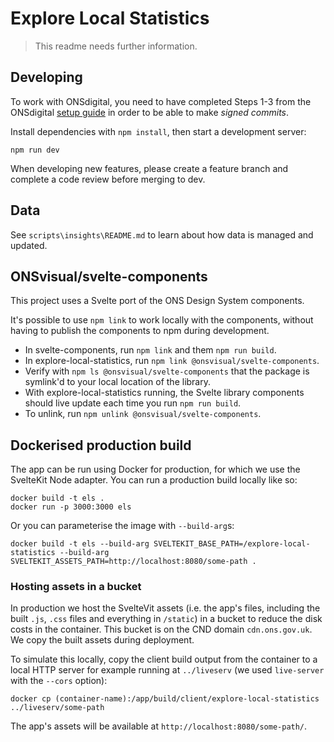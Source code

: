 # Explore Local Statistics

> This readme needs further information.

## Developing

To work with ONSdigital, you need to have completed Steps 1-3 from the ONSdigital [setup guide](https://github.com/ONSdigital/dp/blob/main/guides/GETTING_STARTED.md) in order to be able to make _signed commits_.

Install dependencies with `npm install`, then start a development server:

    npm run dev

When developing new features, please create a feature branch and complete a code review before merging to dev.

## Data

See `scripts\insights\README.md` to learn about how data is managed and updated.

## ONSvisual/svelte-components

This project uses a Svelte port of the ONS Design System components.

It's possible to use `npm link` to work locally with the components, without having to publish the components to npm during development.

- In svelte-components, run `npm link` and them `npm run build`.
- In explore-local-statistics, run `npm link @onsvisual/svelte-components`.
- Verify with `npm ls @onsvisual/svelte-components` that the package is symlink'd to your local location of the library.
- With explore-local-statistics running, the Svelte library components should live update each time you run `npm run build`.
- To unlink, run `npm unlink @onsvisual/svelte-components`.

## Dockerised production build

The app can be run using Docker for production, for which we use the SvelteKit Node adapter. You can run a production build locally like so:

    docker build -t els .
    docker run -p 3000:3000 els

Or you can parameterise the image with `--build-arg`s:

    docker build -t els --build-arg SVELTEKIT_BASE_PATH=/explore-local-statistics --build-arg SVELTEKIT_ASSETS_PATH=http://localhost:8080/some-path .

### Hosting assets in a bucket

In production we host the SvelteVit assets (i.e. the app's files, including the built `.js`, `.css` files and everything in `/static`) in a bucket to reduce the disk costs in the container. This bucket is on the CND domain `cdn.ons.gov.uk`. We copy the built assets during deployment.

To simulate this locally, copy the client build output from the container to a local HTTP server for example running at `../liveserv` (we used `live-server` with the `--cors` option):

    docker cp (container-name):/app/build/client/explore-local-statistics ../liveserv/some-path

The app's assets will be available at `http://localhost:8080/some-path/`.

